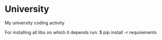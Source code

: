 # University
My university coding activity

For installing all libs on which it depends run:
$ pip install -r requirements